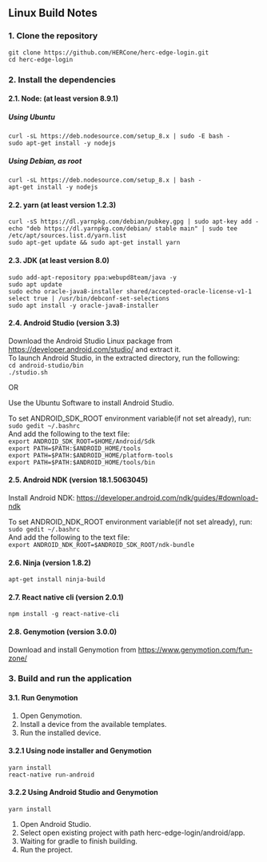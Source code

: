 ## Linux Build Notes 

### 1. Clone the repository
`git clone https://github.com/HERCone/herc-edge-login.git`  
`cd herc-edge-login`  

### 2. Install the dependencies

  #### 2.1. Node: (at least version 8.9.1)
  ##### Using Ubuntu
  `curl -sL https://deb.nodesource.com/setup_8.x | sudo -E bash -`  
  `sudo apt-get install -y nodejs`  

  ##### Using Debian, as root
  `curl -sL https://deb.nodesource.com/setup_8.x | bash -`  
  `apt-get install -y nodejs`  

  #### 2.2. yarn (at least version 1.2.3)
  `curl -sS https://dl.yarnpkg.com/debian/pubkey.gpg | sudo apt-key add -`  
  `echo "deb https://dl.yarnpkg.com/debian/ stable main" | sudo tee /etc/apt/sources.list.d/yarn.list`  
  `sudo apt-get update && sudo apt-get install yarn`  


  #### 2.3. JDK (at least version 8.0)
  `sudo add-apt-repository ppa:webupd8team/java -y`  
  `sudo apt update`  
  `sudo echo oracle-java8-installer shared/accepted-oracle-license-v1-1 select true | /usr/bin/debconf-set-selections`  
  `sudo apt install -y oracle-java8-installer`  

  #### 2.4. Android Studio (version 3.3)
  Download the Android Studio Linux package from https://developer.android.com/studio/ and extract it.  
  To launch Android Studio, in the extracted directory, run the following:  
  `cd android-studio/bin`  
  `./studio.sh`  
  
  OR
    
  Use the Ubuntu Software to install Android Studio.
    
  To set ANDROID_SDK_ROOT environment variable(if not set already), run: 
  `sudo gedit ~/.bashrc`   
  And add the following to the text file:  
  `export ANDROID_SDK_ROOT=$HOME/Android/Sdk`  
  `export PATH=$PATH:$ANDROID_HOME/tools`  
  `export PATH=$PATH:$ANDROID_HOME/platform-tools`  
  `export PATH=$PATH:$ANDROID_HOME/tools/bin`  

  #### 2.5. Android NDK (version 18.1.5063045)
  Install Android NDK: https://developer.android.com/ndk/guides/#download-ndk
    
  To set ANDROID_NDK_ROOT environment variable(if not set already), run: 
  `sudo gedit ~/.bashrc`   
  And add the following to the text file:   
  `export ANDROID_NDK_ROOT=$ANDROID_SDK_ROOT/ndk-bundle`  
    
  #### 2.6. Ninja (version 1.8.2)
  `apt-get install ninja-build`  

  #### 2.7. React native cli (version 2.0.1)
  `npm install -g react-native-cli`  

  #### 2.8. Genymotion (version 3.0.0)
  Download and install Genymotion from https://www.genymotion.com/fun-zone/

### 3. Build and run the application
#### 3.1. Run Genymotion
1. Open Genymotion.
2. Install a device from the available templates.
3. Run the installed device.
    
#### 3.2.1 Using node installer and Genymotion   
`yarn install`  
`react-native run-android`  
    
#### 3.2.2 Using Android Studio and Genymotion  
`yarn install`  
    
1. Open Android Studio.
2. Select open existing project with path herc-edge-login/android/app.
3. Waiting for gradle to finish building.
4. Run the project.



